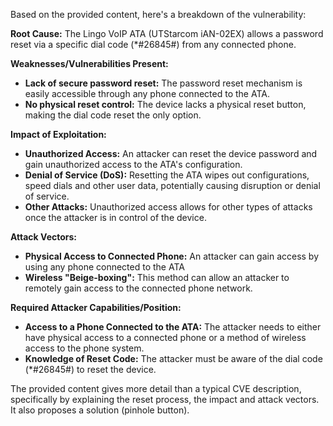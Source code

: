 Based on the provided content, here's a breakdown of the vulnerability:

**Root Cause:** The Lingo VoIP ATA (UTStarcom iAN-02EX) allows a password reset via a specific dial code (\*#26845#) from any connected phone.

**Weaknesses/Vulnerabilities Present:**
*   **Lack of secure password reset:** The password reset mechanism is easily accessible through any phone connected to the ATA.
*   **No physical reset control:** The device lacks a physical reset button, making the dial code reset the only option.

**Impact of Exploitation:**
*   **Unauthorized Access:** An attacker can reset the device password and gain unauthorized access to the ATA's configuration.
*   **Denial of Service (DoS):** Resetting the ATA wipes out configurations, speed dials and other user data, potentially causing disruption or denial of service.
*   **Other Attacks:**  Unauthorized access allows for other types of attacks once the attacker is in control of the device.

**Attack Vectors:**
*   **Physical Access to Connected Phone:** An attacker can gain access by using any phone connected to the ATA
*   **Wireless "Beige-boxing":** This method can allow an attacker to remotely gain access to the connected phone network.

**Required Attacker Capabilities/Position:**
*   **Access to a Phone Connected to the ATA:** The attacker needs to either have physical access to a connected phone or a method of wireless access to the phone system.
*   **Knowledge of Reset Code:** The attacker must be aware of the dial code (\*#26845#) to reset the device.

The provided content gives more detail than a typical CVE description, specifically by explaining the reset process, the impact and attack vectors. It also proposes a solution (pinhole button).